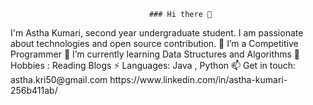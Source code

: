                                            
                                   ### Hi there 👋
<!--
**asthakri50/asthakri50** is a ✨ _special_ ✨ repository because its `README.md` (this file) appears on your GitHub profile.--!>
                          
I'm Astha Kumari, second year undergraduate student. I am passionate about technologies and open source contribution.

🔭 I’m a Competitive Programmer
🌱 I’m currently learning Data Structures and Algorithms
💬 Hobbies : Reading Blogs
⚡ Languages: Java  , Python
📫 Get in touch: 

astha.kri50@gmail.com
https://www.linkedin.com/in/astha-kumari-256b411ab/
